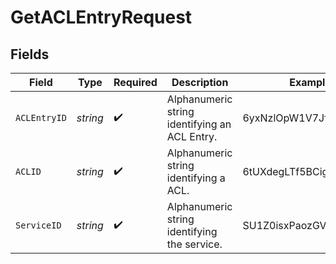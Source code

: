 # GetACLEntryRequest


## Fields

| Field                                         | Type                                          | Required                                      | Description                                   | Example                                       |
| --------------------------------------------- | --------------------------------------------- | --------------------------------------------- | --------------------------------------------- | --------------------------------------------- |
| `ACLEntryID`                                  | *string*                                      | :heavy_check_mark:                            | Alphanumeric string identifying an ACL Entry. | 6yxNzlOpW1V7JfSwvLGtOc                        |
| `ACLID`                                       | *string*                                      | :heavy_check_mark:                            | Alphanumeric string identifying a ACL.        | 6tUXdegLTf5BCig0zGFrU3                        |
| `ServiceID`                                   | *string*                                      | :heavy_check_mark:                            | Alphanumeric string identifying the service.  | SU1Z0isxPaozGVKXdv0eY                         |